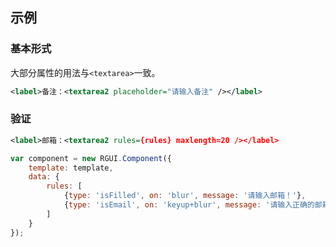 ## 示例

### 基本形式

大部分属性的用法与`<textarea>`一致。

<div class="m-example"></div>

```xml
<label>备注：<textarea2 placeholder="请输入备注" /></label>
```

### 验证

<div class="m-example"></div>

```xml
<label>邮箱：<textarea2 rules={rules} maxlength=20 /></label>
```

```javascript
var component = new RGUI.Component({
    template: template,
    data: {
        rules: [
            {type: 'isFilled', on: 'blur', message: '请输入邮箱！'},
            {type: 'isEmail', on: 'keyup+blur', message: '请输入正确的邮箱！'}
        ]
    }
});
```
